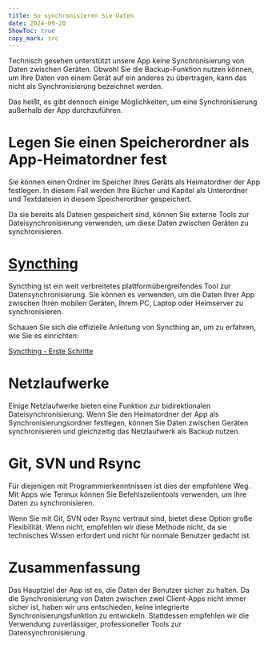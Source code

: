 ```yaml
---
title: So synchronisieren Sie Daten  
date: 2024-09-20  
ShowToc: true
copy_mark: src
---
```


Technisch gesehen unterstützt unsere App keine Synchronisierung von Daten zwischen Geräten. Obwohl Sie die Backup-Funktion nutzen können, um Ihre Daten von einem Gerät auf ein anderes zu übertragen, kann das nicht als Synchronisierung bezeichnet werden.

Das heißt, es gibt dennoch einige Möglichkeiten, um eine Synchronisierung außerhalb der App durchzuführen.

# Legen Sie einen Speicherordner als App-Heimatordner fest

Sie können einen Ordner im Speicher Ihres Geräts als Heimatordner der App festlegen. In diesem Fall werden Ihre Bücher und Kapitel als Unterordner und Textdateien in diesem Speicherordner gespeichert.

Da sie bereits als Dateien gespeichert sind, können Sie externe Tools zur Dateisynchronisierung verwenden, um diese Daten zwischen Geräten zu synchronisieren.

# [Syncthing](https://play.google.com/store/apps/details?id=com.nutomic.syncthingandroid)

Syncthing ist ein weit verbreitetes plattformübergreifendes Tool zur Datensynchronisierung. Sie können es verwenden, um die Daten Ihrer App zwischen Ihren mobilen Geräten, Ihrem PC, Laptop oder Heimserver zu synchronisieren.

Schauen Sie sich die offizielle Anleitung von Syncthing an, um zu erfahren, wie Sie es einrichten:

[Syncthing - Erste Schritte](https://docs.syncthing.net/intro/getting-started.html#getting-started)

# Netzlaufwerke

Einige Netzlaufwerke bieten eine Funktion zur bidirektionalen Dateisynchronisierung. Wenn Sie den Heimatordner der App als Synchronisierungsordner festlegen, können Sie Daten zwischen Geräten synchronisieren und gleichzeitig das Netzlaufwerk als Backup nutzen.

# Git, SVN und Rsync

Für diejenigen mit Programmierkenntnissen ist dies der empfohlene Weg. Mit Apps wie Termux können Sie Befehlszeilentools verwenden, um Ihre Daten zu synchronisieren.

Wenn Sie mit Git, SVN oder Rsync vertraut sind, bietet diese Option große Flexibilität. Wenn nicht, empfehlen wir diese Methode nicht, da sie technisches Wissen erfordert und nicht für normale Benutzer gedacht ist.

# Zusammenfassung

Das Hauptziel der App ist es, die Daten der Benutzer sicher zu halten. Da die Synchronisierung von Daten zwischen zwei Client-Apps nicht immer sicher ist, haben wir uns entschieden, keine integrierte Synchronisierungsfunktion zu entwickeln. Stattdessen empfehlen wir die Verwendung zuverlässiger, professioneller Tools zur Datensynchronisierung.
